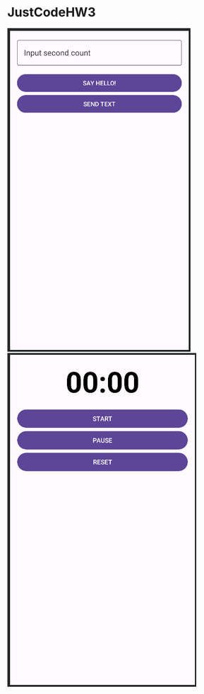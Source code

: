 # JustCodeHW3
![Первый экран](https://github.com/nursultanamanzhol/JustCodeHW3/blob/main/First%20screen.png) ![Второй экран](https://github.com/nursultanamanzhol/JustCodeHW3/blob/main/Second%20screen.png)

